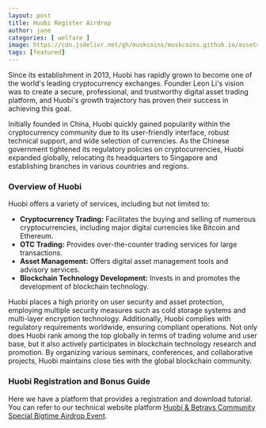 ```yaml
---
layout: post
title: Huobi Register Airdrop
author: jane
categories: [ welfare ]
image: https://cdn.jsdelivr.net/gh/muskcoins/muskcoins.github.io/assets/images/huobi-register.webp
tags: [featured]
---
```

Since its establishment in 2013, Huobi has rapidly grown to become one of the world's leading cryptocurrency exchanges. Founder Leon Li's vision was to create a secure, professional, and trustworthy digital asset trading platform, and Huobi's growth trajectory has proven their success in achieving this goal.

Initially founded in China, Huobi quickly gained popularity within the cryptocurrency community due to its user-friendly interface, robust technical support, and wide selection of currencies. As the Chinese government tightened its regulatory policies on cryptocurrencies, Huobi expanded globally, relocating its headquarters to Singapore and establishing branches in various countries and regions.

### Overview of Huobi
Huobi offers a variety of services, including but not limited to:

- **Cryptocurrency Trading:** Facilitates the buying and selling of numerous cryptocurrencies, including major digital currencies like Bitcoin and Ethereum.
- **OTC Trading:** Provides over-the-counter trading services for large transactions.
- **Asset Management:** Offers digital asset management tools and advisory services.
- **Blockchain Technology Development:** Invests in and promotes the development of blockchain technology.

Huobi places a high priority on user security and asset protection, employing multiple security measures such as cold storage systems and multi-layer encryption technology. Additionally, Huobi complies with regulatory requirements worldwide, ensuring compliant operations. Not only does Huobi rank among the top globally in terms of trading volume and user base, but it also actively participates in blockchain technology research and promotion. By organizing various seminars, conferences, and collaborative projects, Huobi maintains close ties with the global blockchain community.

### Huobi Registration and Bonus Guide
Here we have a platform that provides a registration and download tutorial. You can refer to our technical website platform [Huobi & Betrays Community Special Bigtime Airdrop Event](https://tggsearch.org/docs/huobi-act.html).